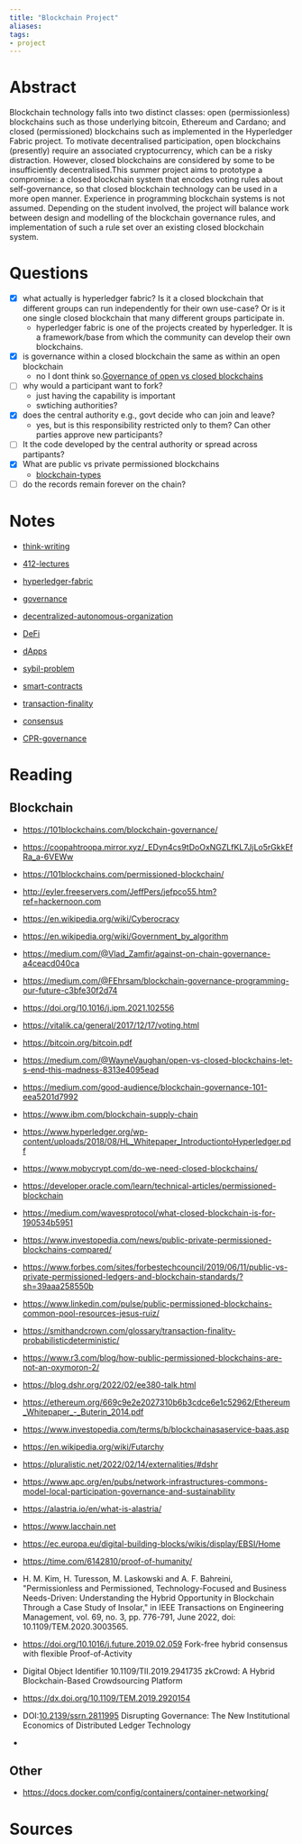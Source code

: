 ```yaml
---
title: "Blockchain Project"
aliases: 
tags: 
- project
---
```

# Abstract
Blockchain technology falls into two distinct classes: open (permissionless) blockchains such as those underlying bitcoin, Ethereum and Cardano; and closed (permissioned) blockchains such as implemented in the Hyperledger Fabric project. To motivate decentralised participation, open blockchains (presently) require an associated cryptocurrency, which can be a risky distraction. However, closed blockchains are considered by some to be insufficiently decentralised.This summer project aims to prototype a compromise: a closed blockchain system that encodes voting rules about self-governance, so that closed blockchain technology can be used in a more open manner. Experience in programming blockchain systems is not assumed. Depending on the student involved, the project will balance work between design and modelling of the blockchain governance rules, and implementation of such a rule set over an existing closed blockchain system.

# Questions	
- [x] what actually is hyperledger fabric? Is it a closed blockchain that different groups can run independently for their own use-case? Or is it one single closed blockchain that many different groups participate in.
	- hyperledger fabric is one of the projects created by hyperledger. It is a framework/base from which the community can develop their own blockchains.
- [x] is governance within a closed blockchain the same as within an open blockchain
	- no I dont think so.[Governance of open vs closed blockchains](notes/governance.md#Governance%20of%20open%20vs%20closed%20blockchains)
- [ ] why would a participant want to fork?
	- just having the capability is important
	- swtiching authorities?
- [x] does the central authority e.g., govt decide who can join and leave?
	- yes, but is this responsibility restricted only to them? Can other parties approve new participants?
- [ ] It the code developed by the central authority or spread across partipants?
- [x] What are public vs private permissioned blockchains
	- [blockchain-types](notes/blockchain-types.md)
- [ ] do the records remain forever on the chain?

# Notes
- [think-writing](notes/think-writing.md)

- [412-lectures](notes/412-lectures.md)
- [hyperledger-fabric](notes/hyperledger-fabric.md)
- [governance](notes/governance.md) 
- [decentralized-autonomous-organization](notes/decentralized-autonomous-organization.md)
- [DeFi](notes/DeFi.md)
- [dApps](notes/dApps.md)
- [sybil-problem](notes/sybil-problem.md)
- [smart-contracts](smart-contracts.md)
- [transaction-finality](transaction-finality.md)
- [consensus](notes/consensus.md)
- [CPR-governance](notes/CPR-governance.md)

# Reading
## Blockchain
- https://101blockchains.com/blockchain-governance/
- https://coopahtroopa.mirror.xyz/_EDyn4cs9tDoOxNGZLfKL7JjLo5rGkkEfRa_a-6VEWw
- https://101blockchains.com/permissioned-blockchain/
- http://eyler.freeservers.com/JeffPers/jefpco55.htm?ref=hackernoon.com
- https://en.wikipedia.org/wiki/Cyberocracy
- https://en.wikipedia.org/wiki/Government_by_algorithm
- https://medium.com/@Vlad_Zamfir/against-on-chain-governance-a4ceacd040ca
- https://medium.com/@FEhrsam/blockchain-governance-programming-our-future-c3bfe30f2d74
- https://doi.org/10.1016/j.ipm.2021.102556
- https://vitalik.ca/general/2017/12/17/voting.html
- https://bitcoin.org/bitcoin.pdf
- https://medium.com/@WayneVaughan/open-vs-closed-blockchains-let-s-end-this-madness-8313e4095ead
- https://medium.com/good-audience/blockchain-governance-101-eea5201d7992
- https://www.ibm.com/blockchain-supply-chain
- https://www.hyperledger.org/wp-content/uploads/2018/08/HL_Whitepaper_IntroductiontoHyperledger.pdf
- https://www.mobycrypt.com/do-we-need-closed-blockchains/
- https://developer.oracle.com/learn/technical-articles/permissioned-blockchain
- https://medium.com/wavesprotocol/what-closed-blockchain-is-for-190534b5951
- https://www.investopedia.com/news/public-private-permissioned-blockchains-compared/
- https://www.forbes.com/sites/forbestechcouncil/2019/06/11/public-vs-private-permissioned-ledgers-and-blockchain-standards/?sh=39aaa258550b
- https://www.linkedin.com/pulse/public-permissioned-blockchains-common-pool-resources-jesus-ruiz/
- https://smithandcrown.com/glossary/transaction-finality-probabilisticdeterministic/
- https://www.r3.com/blog/how-public-permissioned-blockchains-are-not-an-oxymoron-2/
- https://blog.dshr.org/2022/02/ee380-talk.html
- https://ethereum.org/669c9e2e2027310b6b3cdce6e1c52962/Ethereum_Whitepaper_-_Buterin_2014.pdf
- https://www.investopedia.com/terms/b/blockchainasaservice-baas.asp

- https://en.wikipedia.org/wiki/Futarchy
- https://pluralistic.net/2022/02/14/externalities/#dshr
- https://www.apc.org/en/pubs/network-infrastructures-commons-model-local-participation-governance-and-sustainability
- https://alastria.io/en/what-is-alastria/
- https://www.lacchain.net
- https://ec.europa.eu/digital-building-blocks/wikis/display/EBSI/Home
- https://time.com/6142810/proof-of-humanity/

- H. M. Kim, H. Turesson, M. Laskowski and A. F. Bahreini, "Permissionless and Permissioned, Technology-Focused and Business Needs-Driven: Understanding the Hybrid Opportunity in Blockchain Through a Case Study of Insolar," in IEEE Transactions on Engineering Management, vol. 69, no. 3, pp. 776-791, June 2022, doi: 10.1109/TEM.2020.3003565.
- https://doi.org/10.1016/j.future.2019.02.059 Fork-free hybrid consensus with flexible Proof-of-Activity
- Digital Object Identifier 10.1109/TII.2019.2941735 zkCrowd: A Hybrid Blockchain-Based Crowdsourcing Platform
- https://dx.doi.org/10.1109/TEM.2019.2920154
- DOI:[10.2139/ssrn.2811995](http://dx.doi.org/10.2139/ssrn.2811995) Disrupting Governance: The New Institutional Economics of Distributed Ledger Technology
- 

## Other
- https://docs.docker.com/config/containers/container-networking/

# Sources